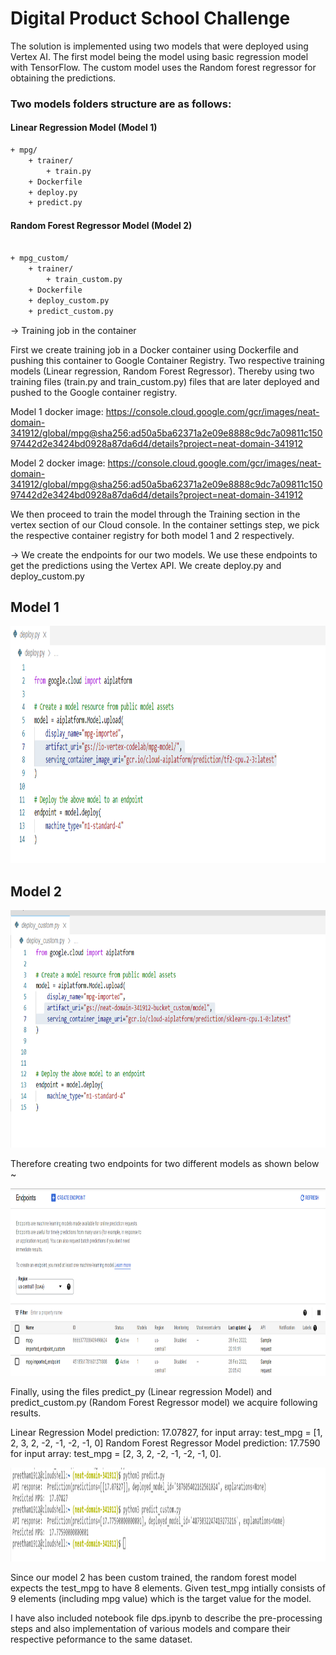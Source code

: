 
# Digital Product School Challenge 


The solution is implemented using two models that were deployed using Vertex AI. The first model being the model using basic regression model with TensorFlow. The custom model uses the Random forest regressor for obtaining the predictions. 






### Two models folders structure are as follows:



#### Linear Regression Model (Model 1)
```bash
+ mpg/
    + trainer/
        + train.py
    + Dockerfile
    + deploy.py
    + predict.py
```

#### Random Forest Regressor Model (Model 2)
```bash

+ mpg_custom/
    + trainer/
        + train_custom.py
    + Dockerfile
    + deploy_custom.py
    + predict_custom.py

```


-> Training job in the container


First we create training job in a Docker container using Dockerfile and pushing this container to Google Container Registry.
Two respective training models (Linear regression, Random Forest Regressor). Thereby using two training files (train.py and train_custom.py) files that are later deployed and pushed to the Google container registry. 


Model 1 docker image: https://console.cloud.google.com/gcr/images/neat-domain-341912/global/mpg@sha256:ad50a5ba62371a2e09e8888c9dc7a09811c15097442d2e3424bd0928a87da6d4/details?project=neat-domain-341912


Model 2 docker image: https://console.cloud.google.com/gcr/images/neat-domain-341912/global/mpg@sha256:ad50a5ba62371a2e09e8888c9dc7a09811c15097442d2e3424bd0928a87da6d4/details?project=neat-domain-341912


We then proceed to train the model through the Training section in the vertex section of our Cloud console. In the container settings step, we pick the respective container registry for both model 1 and 2 respectively.


-> We create the endpoints for our two models. We use these endpoints to get the predictions using the Vertex API. We create deploy.py and deploy_custom.py 
 
 
 
## Model 1 

<p align="center">
  <img width="800" height="380" src="https://github.com/preetam19/DPS/blob/80a4fd4d4a54c1f864079282fa4edd10895de539/images/deploy.png">
</p>

            
## Model 2

<p align="center">
  <img width="800" height="380" src="https://github.com/preetam19/DPS/blob/80a4fd4d4a54c1f864079282fa4edd10895de539/images/deploy_custom.png">
</p>
            
            
Therefore creating two endpoints for two different models as shown below ~
 
<p align="center">
  <img width="800" height="300" src="https://github.com/preetam19/DPS/blob/80a4fd4d4a54c1f864079282fa4edd10895de539/images/endpoints.png">
</p> 



Finally, using the files predict_py (Linear regression Model) and predict_custom.py (Random Forest Regressor model) we acquire following results. 

Linear Regression Model prediction: 17.07827, for input array: test_mpg =  [1, 2, 3, 2, -2, -1, -2, -1, 0]
Random Forest Regressor Model prediction: 17.7590 for input array: test_mpg =  [2, 3, 2, -2, -1, -2, -1, 0].

<p align="center">
  <img width="850" height="150" src="https://github.com/preetam19/DPS/blob/80a4fd4d4a54c1f864079282fa4edd10895de539/images/dps_challenge.png">
</p> 

Since our model 2 has been custom trained, the random forest model expects the test_mpg to have 8 elements. Given test_mpg intially consists of 9 elements (including mpg value) which is the target value for the model. 

I have also included notebook file dps.ipynb to  describe the pre-processing steps and also implementation of various models and compare their respective peformance to the same dataset. 

